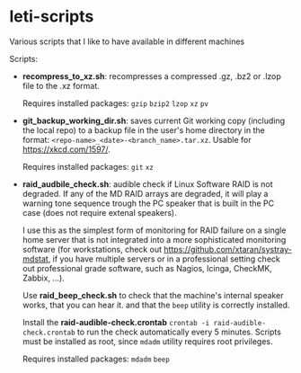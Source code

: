 # leti-scripts
Various scripts that I like to have available in different machines

Scripts:

* **recompress_to_xz.sh**: recompresses a compressed .gz, .bz2 or .lzop file to the .xz format.

  Requires installed packages: `gzip` `bzip2` `lzop` `xz` `pv`

* **git_backup_working_dir.sh**: saves current Git working copy (including the local repo) to a 
  backup file in the user's home directory in the format: `<repo-name>_<date>-<branch_name>.tar.xz`.
  Usable for https://xkcd.com/1597/.

  Requires installed packages: `git` `xz`

* **raid_audbile_check.sh**: audible check if Linux Software RAID is not degraded. If any of the
  MD RAID arrays are degraded, it will play a warning tone sequence trough the PC speaker that is
  built in the PC case (does not require extenal speakers).

  I use this as the simplest form of monitoring for RAID failure on a single
  home server that is not integrated into a more sophisticated monitoring software (for
  workstations, check out https://github.com/xtaran/systray-mdstat, if you have multiple servers
  or in a professional setting check out professional grade software, such as Nagios, Icinga,
  CheckMK, Zabbix, ...).

  Use **raid_beep_check.sh** to check that the machine's internal speaker works, that you can hear 
  it. and that the `beep` utility is correctly installed.

  Install the **raid-audible-check.crontab** `crontab -i raid-audible-check.crontab` to run
  the check automatically every 5 minutes. Scripts must be installed as root, since `mdadm`
  utility requires root privileges.

  Requires installed packages: `mdadm` `beep`

